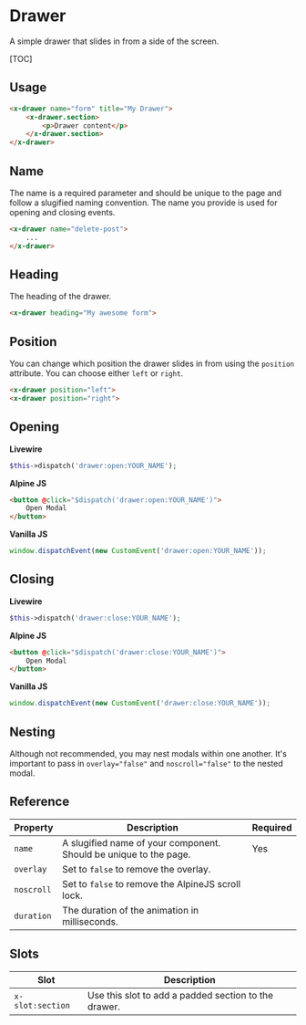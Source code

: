 # Drawer

A simple drawer that slides in from a side of the screen.

[TOC]

## Usage
```html
<x-drawer name="form" title="My Drawer">
    <x-drawer.section>
        <p>Drawer content</p>
    </x-drawer.section>
</x-drawer>
```

## Name
The name is a required parameter and should be unique to the page and follow a slugified naming convention. The name you provide is used for opening and closing events.

```html
<x-drawer name="delete-post">
	...
</x-drawer>
```

## Heading
The heading of the drawer.

```html
<x-drawer heading="My awesome form">
```

## Position
You can change which position the drawer slides in from using the `position` attribute. You can choose either `left` or `right`.

```html
<x-drawer position="left">
<x-drawer position="right">
```

## Opening 

**Livewire**
```php
$this->dispatch('drawer:open:YOUR_NAME');
```

**Alpine JS**
```html
<button @click="$dispatch('drawer:open:YOUR_NAME')">
	Open Modal
</button> 
```

**Vanilla JS**
```js
window.dispatchEvent(new CustomEvent('drawer:open:YOUR_NAME'));
```

## Closing

**Livewire**
```php
$this->dispatch('drawer:close:YOUR_NAME');
```

**Alpine JS**
```html
<button @click="$dispatch('drawer:close:YOUR_NAME')">
	Open Modal
</button> 
```

**Vanilla JS**
```js
window.dispatchEvent(new CustomEvent('drawer:close:YOUR_NAME'));
```

## Nesting
Although not recommended, you may nest modals within one another. It's important to pass in `overlay="false"` and `noscroll="false"` to the nested modal.

## Reference 

| Property | Description | Required |
| ----------- | ----------- | --------- |
| `name` | A slugified name of your component. Should be unique to the page. | Yes |
| `overlay` | Set to `false` to remove the overlay. |  |
| `noscroll` | Set to `false` to remove the AlpineJS scroll lock. |  |
| `duration` | The duration of the animation in milliseconds. |  |

## Slots

| Slot | Description |
| ----------- | ----------- |
| `x-slot:section` | Use this slot to add a padded section to the drawer. |

